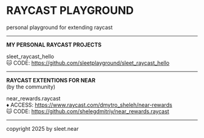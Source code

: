 # RAYCAST PLAYGROUND
personal playground for extending raycast

---

**MY PERSONAL RAYCAST PROJECTS**

sleet_raycast_hello
<br/>
🐱 CODE: https://github.com/sleetplayground/sleet_raycast_hello

---

**RAYCAST EXTENTIONS FOR NEAR**
<br/>
(by the community)

near_rewards.raycast
<br/>
♦️ ACCESS: https://www.raycast.com/dmytro_sheleh/near-rewards
<br/>
🐱 CODE: https://github.com/shelegdmitriy/near_rewards.raycast

---

copyright 2025 by sleet.near
